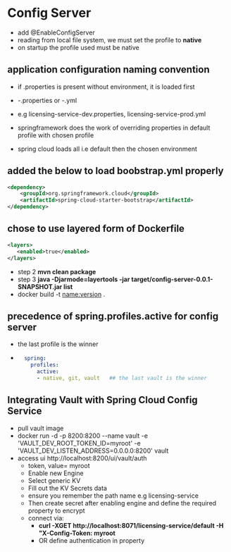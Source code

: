 # Config Server
- add @EnableConfigServer
- reading from local file system, we must set the profile to **native**
- on startup the profile used must be native

## application configuration naming convention
- if  <APPNAME>.properties is present without environment, it is loaded first
-  <APPNAME>-<ENVIRONMENT>.properties  or <APPNAME>-<ENVIRONMENT>.yml
  - e.g licensing-service-dev.properties, licensing-service-prod.yml

- springframework does the work of overriding properties in default profile with chosen profile
- spring cloud loads all i.e default then the chosen environment

## added the below to load boobstrap.yml properly
```xml
<dependency>
	<groupId>org.springframework.cloud</groupId>
	<artifactId>spring-cloud-starter-bootstrap</artifactId>
</dependency>
```

## chose to use layered form of Dockerfile
```xml
<layers>
   <enabled>true</enabled>
</layers>
```
- step 2 **mvn clean package**
- step 3 **java -Djarmode=layertools -jar target/config-server-0.0.1-SNAPSHOT.jar list**
- docker build -t <name:version> .

## precedence of spring.profiles.active for config server
- the last profile is the winner
- ```yaml
    spring:
      profiles:
        active:
        - native, git, vault   ## the last vault is the winner
  ```


## Integrating Vault with Spring Cloud Config Service
- pull vault image
- docker run -d -p 8200:8200 --name vault -e 'VAULT_DEV_ROOT_TOKEN_ID=myroot' -e 'VAULT_DEV_LISTEN_ADDRESS=0.0.0.0:8200' vault
- access ui http://localhost:8200/ui/vault/auth
  - token,  value= myroot
  - Enable new Engine
  - Select generic KV
  - Fill out the KV Secrets data
  - ensure you remember the path name e.g licensing-service
  - Then create secret after enabling engine and define the required property to encrypt
  - connect via: 
    - **curl -XGET http://localhost:8071/licensing-service/default -H "X-Config-Token: myroot**
    - OR define authentication in property 